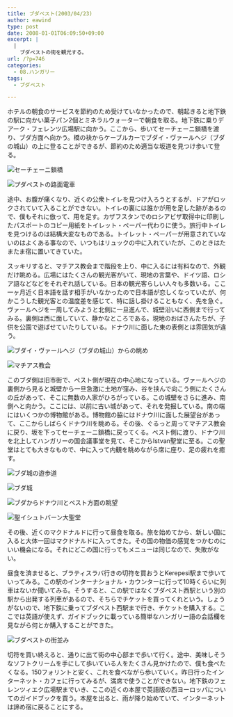 ```yaml
---
title: ブダペスト(2003/04/23)
author: eawind
type: post
date: 2008-01-01T06:09:50+09:00
excerpt: |
  |
    ブダペストの街を観光する。
url: /?p=746
categories:
  - 08.ハンガリー
tags:
  - ブダペスト

---
```

ホテルの朝食のサービスを節約のため受けていなかったので、朝起きると地下鉄の駅に向かい菓子パン2個とミネラルウォーターで朝食を取る。地下鉄に乗りデアーク・フェレンツ広場駅に向かう。ここから、歩いてセーチェーニ鎖橋を渡り、ブダ方面へ向かう。橋の袂からケーブルカーでブダイ・ヴァールヘジ（ブダの城山）の上に登ることができるが、節約のため適当な坂道を見つけ歩いて登る。

![セーチェーニ鎖橋](/img/wp/2008/01/200304231550061.jpg)

![プダペストの路面電車](/img/wp/2008/01/200304231557081.jpg)

途中、お腹が痛くなり、近くの公衆トイレを見つけ入ろうとするが、ドアがロックされていて入ることができない。トイレの裏には誰かが用を足した跡があるので、僕もそれに倣って、用を足す。カザフスタンでのロシアビザ取得中に印刷したパスポートのコピー用紙をトイレット・ペーパー代わりに使う。旅行中トイレを見つけるのは結構大変なものである。トイレット・ペーパーが用意されていないのはよくある事なので、いつもはリュックの中に入れていたが、このときはたまたま宿に置いてきていた。

スッキリすると、マチアス教会まで階段を上り、中に入るには有料なので、外観だけ眺める。広場にはたくさんの観光客がいて、現地の言葉や、ドイツ語、ロシア語などなどをそれぞれ話している。日本の観光客らしい人々も多数いる。ここ一ヶ月近く日本語を話す相手がいなかったので日本語が恋しくなっていたが、何かこうした観光客との温度差を感じて、特に話し掛けることもなく、先を急ぐ。ヴァールヘジを一周してみようと北側に一旦進んで、城壁沿いに西側まで行ってみる。裏側は西に面していて、静かなところである。現地のおばさんたちが、子供を公園で遊ばせていたりしている。ドナウ川に面した東の表側とは雰囲気が違う。

![ブダイ・ヴァールヘジ（ブダの城山）からの眺め](/img/wp/2008/01/200304231621001.jpg)

![マチアス教会](/img/wp/2008/01/200304231621281.jpg)

このブダ側は旧市街で、ペスト側が現在の中心地になっている。ヴァールヘジの裏側から見ると城壁から一旦急激に土地が窪み、谷を挟んで向こう側にたくさんの丘があって、そこに無数の人家がひろがっている。この城壁をさらに進み、南側へと向かう。ここには、以前に古い城があって、それを発掘している。南の端にはいくつかの博物館がある。博物館の脇にはドナウ川に面した展望台があって、ここからしばらくドナウ川を眺める。その後、ぐるっと周ってマチアス教会に戻り、坂を下ってセーチェーニ鎖橋に戻ってくる。ペスト側に渡り、ドナウ川を北上してハンガリーの国会議事堂を見て、そこからIstvan聖堂に至る。この聖堂はとても大きなもので、中に入って内観を眺めながら席に座り、足の疲れを癒す。

![ブダ城の遊歩道](/img/wp/2008/01/200304231644261.jpg)

![ブダ城](/img/wp/2008/01/200304231653161.jpg)

![ブダからドナウ川とペスト方面の眺望](/img/wp/2008/01/200304231658581.jpg)

![聖イシュトバーン大聖堂](/img/wp/2008/01/200304231829341.jpg)

その後、近くのマクドナルドに行って昼食を取る。旅を始めてから、新しい国に入ると大体一回はマクドナルドに入ってきた。その国の物価の感覚をつかむのにいい機会になる。それにどこの国に行ってもメニューは同じなので、失敗がない。

昼食を済ませると、ブラティスラバ行きの切符を買おうとKerepesi駅まで歩いていってみる。この駅のインターナショナル・カウンターに行って10時くらいに列車はないか聞いてみる。そうすると、この駅ではなくブダペスト西駅という別の駅から出発する列車があるので、そちらでチケットを買ってくれという。しょうがないので、地下鉄に乗ってブダペスト西駅まで行き、チケットを購入する。ここでは英語が使えず、ガイドブックに載っている簡単なハンガリー語の会話欄を見ながら何とか購入することができた。

![ブダペストの街並み](/img/wp/2008/01/200304232200081.jpg)

切符を買い終えると、通りに出て街の中心部まで歩いて行く。途中、美味しそうなソフトクリームを手にして歩いている人をたくさん見かけたので、僕も食べたくなる。150フォリントと安く、これを食べながら歩いていく。昨日行ったインターネット・カフェに行ってみるが、満席で使うことができない。地下鉄のフェレンツィエク広場駅までいき、ここの近くの本屋で英語版の西ヨーロッパについてのガイドブックを買う。本屋を出ると、雨が降り始めていて、インターネットは諦め宿に戻ることにする。
